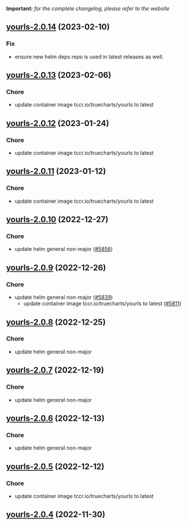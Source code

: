 **Important:**
*for the complete changelog, please refer to the website*




## [yourls-2.0.14](https://github.com/truecharts/charts/compare/yourls-2.0.13...yourls-2.0.14) (2023-02-10)

### Fix

- ensure new helm deps repo is used in latest releases as well.
  
  


## [yourls-2.0.13](https://github.com/truecharts/charts/compare/yourls-2.0.12...yourls-2.0.13) (2023-02-06)

### Chore

- update container image tccr.io/truecharts/yourls to latest
  
  


## [yourls-2.0.12](https://github.com/truecharts/charts/compare/yourls-2.0.11...yourls-2.0.12) (2023-01-24)

### Chore

- update container image tccr.io/truecharts/yourls to latest
  
  


## [yourls-2.0.11](https://github.com/truecharts/charts/compare/yourls-2.0.10...yourls-2.0.11) (2023-01-12)

### Chore

- update container image tccr.io/truecharts/yourls to latest
  
  


## [yourls-2.0.10](https://github.com/truecharts/charts/compare/yourls-2.0.9...yourls-2.0.10) (2022-12-27)

### Chore

- update helm general non-major ([#5856](https://github.com/truecharts/charts/issues/5856))
  
  


## [yourls-2.0.9](https://github.com/truecharts/charts/compare/yourls-2.0.8...yourls-2.0.9) (2022-12-26)

### Chore

- update helm general non-major ([#5839](https://github.com/truecharts/charts/issues/5839))
  - update container image tccr.io/truecharts/yourls to latest ([#5811](https://github.com/truecharts/charts/issues/5811))
  
  


## [yourls-2.0.8](https://github.com/truecharts/charts/compare/yourls-2.0.7...yourls-2.0.8) (2022-12-25)

### Chore

- update helm general non-major
  
  


## [yourls-2.0.7](https://github.com/truecharts/charts/compare/yourls-2.0.6...yourls-2.0.7) (2022-12-19)

### Chore

- update helm general non-major
  
  


## [yourls-2.0.6](https://github.com/truecharts/charts/compare/yourls-2.0.5...yourls-2.0.6) (2022-12-13)

### Chore

- update helm general non-major
  
  


## [yourls-2.0.5](https://github.com/truecharts/charts/compare/yourls-2.0.4...yourls-2.0.5) (2022-12-12)

### Chore

- update container image tccr.io/truecharts/yourls to latest
  
  


## [yourls-2.0.4](https://github.com/truecharts/charts/compare/yourls-2.0.3...yourls-2.0.4) (2022-11-30)

